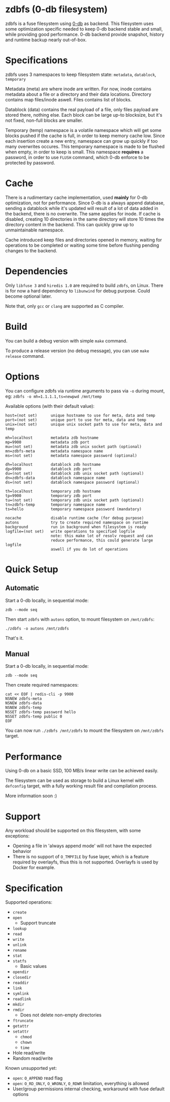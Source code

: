 # zdbfs (0-db filesystem)

zdbfs is a fuse filesystem using [0-db](https://github.com/threefoldtech/0-db) as backend.
This filesystem uses some optimization specific needed to keep 0-db backend stable and small, while
providing good performance. 0-db backend provide snapshot, history and runtime backup nearly out-of-box.

# Specifications

zdbfs uses 3 namespaces to keep filesystem state: `metadata`, `datablock`, `temporary`

Metadata (meta) are where inode are written. For now, inode contains metadata about a file or a directory
and their data locations. Directory contains map files/inode aswell. Files contains list of blocks.

Datablock (data) contains the real payload of a file, only files payload are stored there, nothing else.
Each block can be large up-to blocksize, but it's not fixed, non-full blocks are smaller.

Temporary (temp) namespace is a volatile namespace which will get some blocks pushed if the cache
is full, in order to keep memory cache low. Since each insertion create a new entry, namespace
can grow up quickly if too many overwrites occures. This temporary namespace is made to be flushed
when empty, in order to keep is small. This namespace **requires** a password, in order
to use `FLUSH` command, which 0-db enforce to be protected by password.

# Cache

There is a rudimentary cache implementation, used **mainly** for 0-db optimization, not for performance.
Since 0-db is a always append database, sending a datablock while it's updated will result of a lot of
data added in the backend, there is no overwrite. The same applies for inode. If cache is disabled, creating
10 directories in the same directory will store 10 times the directory content in the backend. This can quickly
grow up to unmaintainable namespace.

Cache introduced keep files and directories opened in memory, waiting for operations to be
completed or waiting some time before flushing pending changes to the backend.

# Dependencies

Only `libfuse 3` and `hiredis 1.0` are required to build `zdbfs`, on Linux.
There is for now a hard dependency to `libunwind` for debug purpose. Could become optional later.

Note that, only `gcc` or `clang` are supported as C compiler.

# Build

You can build a debug version with simple `make` command.

To produce a release version (no debug message), you can use `make release` command.

# Options

You can configure zdbfs via runtime arguments to pass via `-o` during mount, eg: `zdbfs -o mh=1.1.1.1,ts=newpwd /mnt/temp`

Available options (with their default value):
```
host=(not set)      unique hostname to use for meta, data and temp
port=(not set)      unique port to use for meta, data and temp
unix=(not set)      unique unix socket path to use for meta, data and temp

mh=localhost        metadata zdb hostname
mp=9900             metadata zdb port
mu=(not set)        metadata zdb unix socket path (optional)
mn=zdbfs-meta       metadata namespace name
ms=(not set)        metadata namespace password (optional)

dh=localhost        datablock zdb hostname
dp=9900             datablock zdb port
du=(not set)        datablock zdb unix socket path (optional)
dn=zdbfs-data       datablock namespace name
ds=(not set)        datablock namespace password (optional)

th=localhost        temporary zdb hostname
tp=9900             temporary zdb port
tu=(not set)        temporary zdb unix socket path (optional)
tn=zdbfs-temp       temporary namespace name
ts=hello            temporary namespace password (mandatory)

nocache             disable runtime cache (for debug purpose)
autons              try to create required namespace on runtime
background          run in background when filesystem is ready
logfile=(not set)   write operations to specified logfile
                    note: this make lot of resolv request and can
                    reduce performance, this could generate large logfile
                    aswell if you do lot of operations
```

# Quick Setup

## Automatic

Start a 0-db locally, in sequential mode:
```
zdb --mode seq
```

Then start `zdbfs` with `autons` option, to mount filesystem on `/mnt/zdbfs`:
```
./zdbfs -o autons /mnt/zdbfs
```

That's it.

## Manual

Start a 0-db locally, in sequential mode:
```
zdb --mode seq
```

Then create required namespaces:
```
cat << EOF | redis-cli -p 9900
NSNEW zdbfs-meta
NSNEW zdbfs-data
NSNEW zdbfs-temp
NSSET zdbfs-temp password hello
NSSET zdbfs-temp public 0
EOF
```

You can now run `./zdbfs /mnt/zdbfs` to mount the filesystem on `/mnt/zdbfs` target.

# Performance

Using 0-db on a basic SSD, 100 MB/s linear write can be achieved easily.

The filesystem can be used as storage to build a Linux kernel with `defconfig` target, with
a fully working result file and compilation process.

More information soon :)

# Support

Any workload should be supported on this filesystem, with some exceptions:
- Opening a file in 'always append mode' will not have the expected behavior
- There is no support of `O_TMPFILE` by fuse layer, which is a feature required by
overlayfs, thus this is not supported. Overlayfs is used by Docker for example.

# Specification

Supported operations:
 - `create`
 - `open`
   - Support truncate
 - `lookup`
 - `read`
 - `write`
 - `unlink`
 - `rename`
 - `stat`
 - `statfs`
   - Basic values
 - `opendir`
 - `closedir`
 - `readdir`
 - `link`
 - `symlink`
 - `readlink`
 - `mkdir`
 - `rmdir`
   - Does not delete non-empty directories
 - `ftruncate`
 - `getattr`
 - `setattr`
   - `chmod`
   - `chown`
   - `time`
 - Hole read/write
 - Random read/write

Known unsupported yet:
 - `open`: `O_APPEND` read flag
 - `open`: `O_RD_ONLY`, `O_WRONLY`, `O_RDWR` limitation, everything is allowed
 - User/group permissions internal checking, workaround with fuse default options

